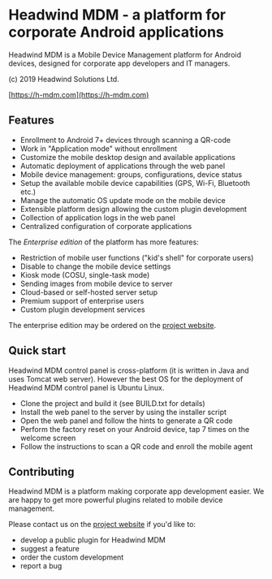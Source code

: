 # Headwind MDM - a platform for corporate Android applications

Headwind MDM is a Mobile Device Management platform for Android devices, designed for corporate app developers and IT managers.

(c) 2019 Headwind Solutions Ltd.

[https://h-mdm.com](https://h-mdm.com)

## Features

 - Enrollment to Android 7+ devices through scanning a QR-code
 - Work in "Application mode" without enrollment
 - Customize the mobile desktop design and available applications
 - Automatic deployment of applications through the web panel
 - Mobile device management: groups, configurations, device status
 - Setup the available mobile device capabilities (GPS, Wi-Fi, Bluetooth etc.)
 - Manage the automatic OS update mode on the mobile device
 - Extensible platform design allowing the custom plugin development
 - Collection of application logs in the web panel
 - Centralized configuration of corporate applications

The *Enterprise edition* of the platform has more features:

 - Restriction of mobile user functions ("kid's shell" for corporate users)
 - Disable to change the mobile device settings
 - Kiosk mode (COSU, single-task mode)
 - Sending images from mobile device to server
 - Cloud-based or self-hosted server setup
 - Premium support of enterprise users
 - Custom plugin development services

The enterprise edition may be ordered on the [project website](https://h-mdm.com).

## Quick start

Headwind MDM control panel is cross-platform (it is written in Java and uses Tomcat web server). However the best OS for the deployment of Headwind MDM control panel is Ubuntu Linux. 

 - Clone the project and build it (see BUILD.txt for details)
 - Install the web panel to the server by using the installer script
 - Open the web panel and follow the hints to generate a QR code
 - Perform the factory reset on your Android device, tap 7 times on the welcome screen
 - Follow the instructions to scan a QR code and enroll the mobile agent
 
## Contributing

Headwind MDM is a platform making corporate app development easier. We are happy to get more powerful plugins related to mobile device management. 

Please contact us on the [project website](https://h-mdm.com) if you'd like to:

 - develop a public plugin for Headwind MDM
 - suggest a feature
 - order the custom development
 - report a bug



